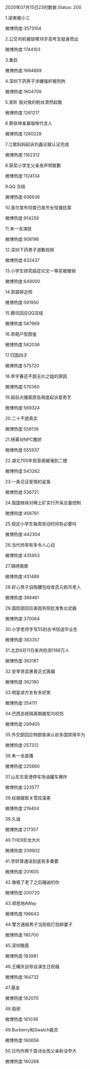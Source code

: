 2020年07月15日23时数据
Status: 200

1.梁爽被小三

微博热度:3573104

2.公交司机被锁喉18岁高考生挺身而出

微博热度:1744103

3.重启

微博热度:1694669

4.深圳下药男子涉嫌强奸被刑拘

微博热度:1604709

5.吴昕 我对我的粉丝肃然起敬

微博热度:1261217

6.蔡徐坤雀巢咖啡代言人

微博热度:1260228

7.江歌妈妈起诉刘鑫证据认证完成

微博热度:1162312

8.获奖小学生父亲发声明致歉

微博热度:1124134

9.QQ 冻结

微博热度:936636

10.首尔宣布彻查已故市长性骚扰案

微博热度:914259

11.朱一龙演技

微博热度:908196

12.深圳下药男子道歉视频

微博热度:832437

13.小学生研究癌症论文一等奖被撤销

微博热度:649000

14.郭碧婷近照

微博热度:591950

15.腾讯回应QQ冻结

微博热度:587969

16.奇葩户型图鉴

微博热度:582036

17.归国四子

微博热度:575720

18.李宇春还不跳无价之姐的原因

微博热度:570360

19.超前点播案原告再度起诉爱奇艺

微博热度:569324

20.二十不惑真实

微博热度:558136

21.杨幂对NPC撒娇

微博热度:555937

22.湖北700年观音阁被淹到二楼

微博热度:543262

23.一条见证爱情的鲨鱼

微博热度:536721

24.我国继续对稀土矿实行开采总量控制

微博热度:456761

25.规定小学生每周劳动时间有必要吗

微博热度:442304

26.当代帅哥有多令人心动

微博热度:435953

27.锦绣南歌

微博热度:431489

28.好心男子自掏腰包给收百元假币老人

微博热度:388461

29.国防部回应美国务院批准售台武器

微博热度:370064

30.小学老师手写55封古书信送毕业生

微博热度:363357

31.北京6月11日来共检测1188万人

微博热度:363187

32.安宰贤具惠善正式离婚

微博热度:362180

33.明星讲方言有多好笑

微博热度:354111

34.巴西总统隔离期被鸵鸟咬伤

微博热度:299405

35.外交部回应特朗普承认劝多国禁用华为

微博热度:257312

36.朱一龙直播

微博热度:225660

37.山东东营港停车场油罐车爆炸

微博热度:223577

38.权珉娥取关雪炫澯美

微博热度:219404

39.久诚

微博热度:217357

40.THE9尼龙大片

微博热度:209902

41.学好普通话到底有多重要

微博热度:201605

42.像极了老了之后蹦迪的你

微博热度:200720

43.郑恩地AWay

微博热度:196643

44.警方通报男子当街殴打抱摔妻子

微博热度:185700

45.深圳晚霞

微博热度:183981

46.王耀庆自导自演生日祝福

微博热度:164732

47.基金

微博热度:162070

48.瓶邪

微博热度:161038

49.Burberry和Swatch裁员

微博热度:160656

50.日均作两千首诗女孩父亲称没夸大

微博热度:160268

